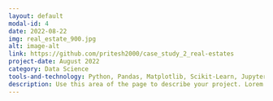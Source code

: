 ```yaml
---
layout: default
modal-id: 4
date: 2022-08-22
img: real_estate_900.jpg
alt: image-alt
link: https://github.com/pritesh2000/case_study_2_real-estates
project-date: August 2022
category: Data Science
tools-and-technology: Python, Pandas, Matplotlib, Scikit-Learn, Jupyter Notebook
description: Use this area of the page to describe your project. Lorem ipsum dolor sit amet, consectetur adipisicing elit. Mollitia neque assumenda ipsam nihil, molestias magnam, recusandae quos quis inventore quisquam velit asperiores, vitae? Reprehenderit soluta, eos quod consequuntur itaque. Nam.
---
```

